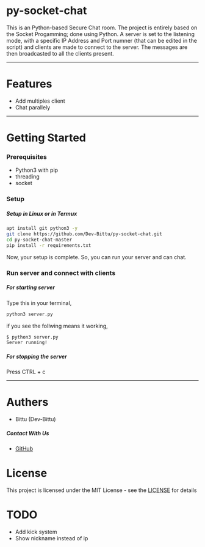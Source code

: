 # py-socket-chat
This is an Python-based Secure Chat room. The project is entirely based on the Socket Progamming; done using Python. A server is set to the listening mode, with a specific IP Address and Port numner (that can be edited in the script) and clients are made to connect to the server. The messages are then broadcasted to all the clients present.

---

# Features
  - Add multiples client
  - Chat parallely

---

# Getting Started
### Prerequisites
  - Python3 with pip
  - threading
  - socket

### Setup
##### Setup in Linux or in Termux
```bash
apt install git python3 -y
git clone https://github.com/Dev-Bittu/py-socket-chat.git
cd py-socket-chat-master
pip install -r requirements.txt
```

Now, your setup is complete.
So, you can run your server and can chat.

### Run server and connect with clients
##### For starting server
Type this in your terminal,
```bash
python3 server.py
```
if you see the follwing means it working,
```bash
$ python3 server.py
Server running!
```

##### For stopping the server
Press CTRL + c

---

# Authers
  - Bittu (Dev-Bittu)

##### Contact With Us
  - [GitHub](https://github.com/Dev-Bittu "Dev-Bittu")

# License
This project is licensed under the MIT License - see the [LICENSE](LICENSE "Lincense file") for details

# TODO
  - Add kick system
  - Show nickname instead of ip

